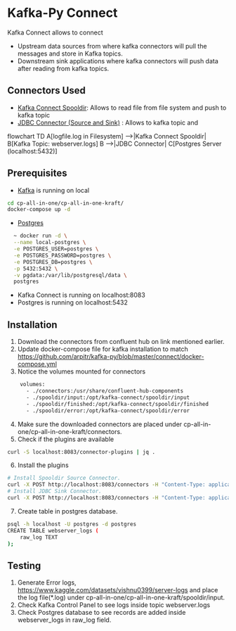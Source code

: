# Kafka-Py Connect

Kafka Connect allows to connect 
- Upstream data sources from where kafka connectors will pull the messages and store in Kafka topics.
- Downstream  sink applications where kafka connectors will push data after reading from kafka topics.


## Connectors Used

- [Kafka Connect Spooldir](https://www.confluent.io/hub/confluentinc/kafka-connect-spooldir): Allows to read file from file system and push to kafka topic
- [JDBC Connector (Source and Sink)](https://www.confluent.io/hub/confluentinc/kafka-connect-jdbc) : Allows to kafka topic and 


flowchart TD
    A[logfile.log in Filesystem] -->|Kafka Connect Spooldir| B[Kafka Topic: webserver.logs]
    B -->|JDBC Connector| C[Postgres Server (localhost:5432)]


## Prerequisites
- [Kafka](https://github.com/confluentinc/cp-all-in-one/) is running on local
```bash
cd cp-all-in-one/cp-all-in-one-kraft/
docker-compose up -d
```
- [Postgres](https://hub.docker.com/_/postgres)
```bash
  ~ docker run -d \
  --name local-postgres \
  -e POSTGRES_USER=postgres \
  -e POSTGRES_PASSWORD=postgres \
  -e POSTGRES_DB=postgres \
  -p 5432:5432 \
  -v pgdata:/var/lib/postgresql/data \
  postgres
```
- Kafka Connect is running on localhost:8083
- Postgres is running on localhost:5432


## Installation
1. Download the connectors from confluent hub on link mentioned earlier.
2. Update docker-compose file for kafka installation to match https://github.com/arpitr/kafka-py/blob/master/connect/docker-compose.yml
3. Notice the volumes mounted for connectors
```bash
    volumes:
      - ./connectors:/usr/share/confluent-hub-components
      - ./spooldir/input:/opt/kafka-connect/spooldir/input
      - ./spooldir/finished:/opt/kafka-connect/spooldir/finished
      - ./spooldir/error:/opt/kafka-connect/spooldir/error
```
4. Make sure the downloaded connectors are placed under cp-all-in-one/cp-all-in-one-kraft/connectors.
5. Check if the plugins are available
```bash
curl -S localhost:8083/connector-plugins | jq .
```
6. Install the plugins
```bash
# Install Spooldir Source Connector.
curl -X POST http://localhost:8083/connectors -H "Content-Type: application/json" -d @spooldir_line_source_config.json
# Install JDBC Sink Connector.
curl -X POST http://localhost:8083/connectors -H "Content-Type: application/json" -d @kafka_postgres_sink.json
```
7. Create table in postgres database.
```bash
psql -h localhost -U postgres -d postgres
CREATE TABLE webserver_logs (
    raw_log TEXT
);
```

## Testing
1. Generate Error logs, https://www.kaggle.com/datasets/vishnu0399/server-logs and place the log file(*.log) under cp-all-in-one/cp-all-in-one-kraft/spooldir/input.
2. Check Kafka Control Panel to see logs inside topic webserver.logs
3. Check Postgres database to see records are added inside webserver_logs in raw_log field.

